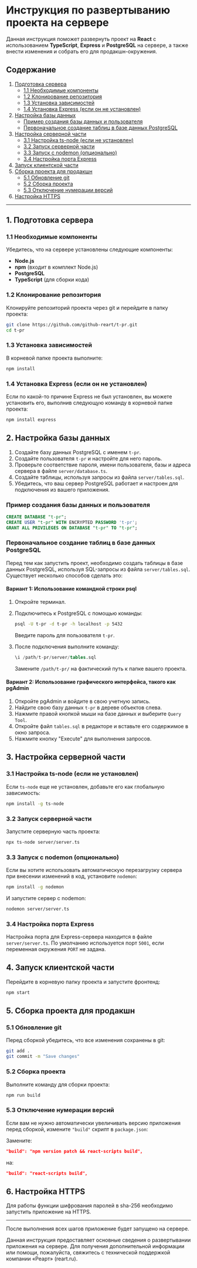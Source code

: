 # Инструкция по развертыванию проекта на сервере

Данная инструкция поможет развернуть проект на **React** с использованием **TypeScript**, **Express** и **PostgreSQL** на сервере, а также внести изменения и собрать его для продакшн-окружения.

## Содержание

1. [Подготовка сервера](#1-подготовка-сервера)
   - [1.1 Необходимые компоненты](#11-необходимые-компоненты)
   - [1.2 Клонирование репозитория](#12-клонирование-репозитория)
   - [1.3 Установка зависимостей](#13-установка-зависимостей)
   - [1.4 Установка Express (если он не установлен)](#14-установка-express-если-он-не-установлен)
2. [Настройка базы данных](#2-настройка-базы-данных)
   - [Пример создания базы данных и пользователя](#пример-создания-базы-данных-и-пользователя)
   - [Первоначальное создание таблиц в базе данных PostgreSQL](#первоначальное-создание-таблиц-в-базе-данных-postgresql)
3. [Настройка серверной части](#3-настройка-серверной-части)
   - [3.1 Настройка ts-node (если не установлен)](#31-настройка-ts-node-если-не-установлен)
   - [3.2 Запуск серверной части](#32-запуск-серверной-части)
   - [3.3 Запуск с nodemon (опционально)](#33-запуск-с-nodemon-опционально)
   - [3.4 Настройка порта Express](#34-настройка-порта-express)
4. [Запуск клиентской части](#4-запуск-клиентской-части)
5. [Сборка проекта для продакшн](#5-сборка-проекта-для-продакшн)
   - [5.1 Обновление git](#51-обновление-git)
   - [5.2 Сборка проекта](#52-сборка-проекта)
   - [5.3 Отключение нумерации версий](#53-отключение-нумерации-версий)
6. [Настройка HTTPS](#6-настройка-https)

---

## 1. Подготовка сервера

### 1.1 Необходимые компоненты

Убедитесь, что на сервере установлены следующие компоненты:

- **Node.js**
- **npm** (входит в комплект Node.js)
- **PostgreSQL**
- **TypeScript** (для сборки кода)

### 1.2 Клонирование репозитория

Клонируйте репозиторий проекта через git и перейдите в папку проекта:

```bash
git clone https://github.com/github-reart/t-pr.git
cd t-pr
```

### 1.3 Установка зависимостей

В корневой папке проекта выполните:

```bash
npm install
```

### 1.4 Установка Express (если он не установлен)

Если по какой-то причине Express не был установлен, вы можете установить его, выполнив следующую команду в корневой папке проекта:

```bash
npm install express
```

## 2. Настройка базы данных

1. Создайте базу данных PostgreSQL с именем `t-pr`.
2. Создайте пользователя `t-pr` и настройте для него пароль.
3. Проверьте соответствие пароля, имени пользователя, базы и адреса сервера в файле `server/database.ts`.
4. Создайте таблицы, используя запросы из файла `server/tables.sql`.
5. Убедитесь, что ваш сервер PostgreSQL работает и настроен для подключения из вашего приложения.

### Пример создания базы данных и пользователя

```sql
CREATE DATABASE "t-pr";
CREATE USER "t-pr" WITH ENCRYPTED PASSWORD 't-pr';
GRANT ALL PRIVILEGES ON DATABASE "t-pr" TO "t-pr";
```

### Первоначальное создание таблиц в базе данных PostgreSQL

Перед тем как запустить проект, необходимо создать таблицы в базе данных PostgreSQL, используя SQL-запросы из файла `server/tables.sql`. Существует несколько способов сделать это:

#### Вариант 1: Использование командной строки psql

1. Откройте терминал.
2. Подключитесь к PostgreSQL с помощью команды:
   ```bash
   psql -U t-pr -d t-pr -h localhost -p 5432
   ```
   Введите пароль для пользователя `t-pr`.

3. После подключения выполните команду:
   ```sql
   \i /path/t-pr/server/tables.sql
   ```
   Замените `/path/t-pr/` на фактический путь к папке вашего проекта.

#### Вариант 2: Использование графического интерфейса, такого как pgAdmin

1. Откройте pgAdmin и войдите в свою учетную запись.
2. Найдите свою базу данных `t-pr` в дереве объектов слева.
3. Нажмите правой кнопкой мыши на базе данных и выберите `Query Tool`.
4. Откройте файл `tables.sql` в редакторе и вставьте его содержимое в окно запроса.
5. Нажмите кнопку "Execute" для выполнения запросов.

## 3. Настройка серверной части

### 3.1 Настройка ts-node (если не установлен)

Если `ts-node` еще не установлен, добавьте его как глобальную зависимость:

```bash
npm install -g ts-node
```

### 3.2 Запуск серверной части

Запустите серверную часть проекта:

```bash
npx ts-node server/server.ts
```

### 3.3 Запуск с nodemon (опционально)

Если вы хотите использовать автоматическую перезагрузку сервера при внесении изменений в код, установите `nodemon`:

```bash
npm install -g nodemon
```

И запустите сервер с nodemon:

```bash
nodemon server/server.ts
```

### 3.4 Настройка порта Express

Настройка порта для Express-сервера находится в файле `server/server.ts`. По умолчанию используется порт `5001`, если переменная окружения `PORT` не задана.

## 4. Запуск клиентской части

Перейдите в корневую папку проекта и запустите фронтенд:

```bash
npm start
```

## 5. Сборка проекта для продакшн

### 5.1 Обновление git

Перед сборкой убедитесь, что все изменения сохранены в git:

```bash
git add .
git commit -m "Save changes"
```

### 5.2 Сборка проекта

Выполните команду для сборки проекта:

```bash
npm run build
```

### 5.3 Отключение нумерации версий

Если вам не нужно автоматически увеличивать версию приложения перед сборкой, измените `"build"` скрипт в `package.json`:

Замените:
```json
"build": "npm version patch && react-scripts build",
```

на:
```json
"build": "react-scripts build",
```

## 6. Настройка HTTPS

Для работы функции шифрования паролей в sha-256 необходимо запустить приложение на HTTPS.

---

После выполнения всех шагов приложение будет запущено на сервере.

Данная инструкция предоставляет основные сведения о развертывании приложения на сервере. Для получения дополнительной информации или помощи, пожалуйста, свяжитесь с технической поддержкой компании «Реарт» (reart.ru).
